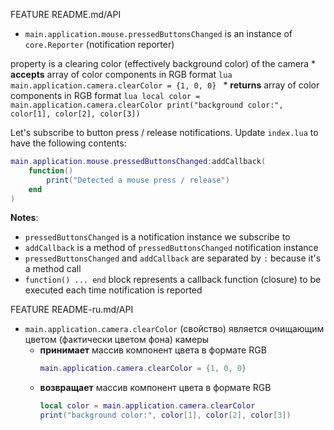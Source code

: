 FEATURE README.md/API
* `main.application.mouse.pressedButtonsChanged` is an instance of `core.Reporter` (notification reporter)



property is a clearing color (effectively background color) of the camera
    * **accepts** array of color components in RGB format
        ```lua
        main.application.camera.clearColor = {1, 0, 0}
        ```
    * **returns** array of color components in RGB format
        ```lua
        local color = main.application.camera.clearColor
        print("background color:", color[1], color[2], color[3])
        ```

Let's subscribe to button press / release notifications. Update `index.lua` to
have the following contents:

```lua
main.application.mouse.pressedButtonsChanged:addCallback(
    function()
        print("Detected a mouse press / release")
    end
)
```

**Notes**:

* `pressedButtonsChanged` is a notification instance we subscribe to
* `addCallback` is a method of `pressedButtonsChanged` notification instance
* `pressedButtonsChanged` and `addCallback` are separated by `:` because it's a method call
* `function() ... end` block represents a callback function (closure) to be executed each time notification is reported






FEATURE README-ru.md/API
* `main.application.camera.clearColor` (свойство) является очищающим цветом (фактически цветом фона) камеры
    * **принимает** массив компонент цвета в формате RGB
        ```lua
        main.application.camera.clearColor = {1, 0, 0}
        ```
    * **возвращает** массив компонент цвета в формате RGB
        ```lua
        local color = main.application.camera.clearColor
        print("background color:", color[1], color[2], color[3])
        ```


